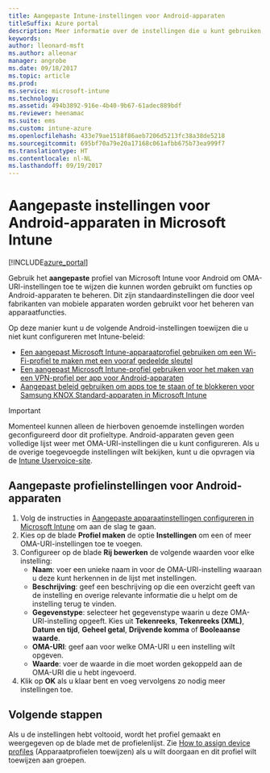 ```yaml
---
title: Aangepaste Intune-instellingen voor Android-apparaten
titleSuffix: Azure portal
description: Meer informatie over de instellingen die u kunt gebruiken in een aangepast Android-profiel.
keywords: 
author: lleonard-msft
ms.author: alleonar
manager: angrobe
ms.date: 09/18/2017
ms.topic: article
ms.prod: 
ms.service: microsoft-intune
ms.technology: 
ms.assetid: 494b3892-916e-4b40-9b67-61adec889bdf
ms.reviewer: heenamac
ms.suite: ems
ms.custom: intune-azure
ms.openlocfilehash: 433e79ae1518f86aeb7206d5213fc38a38de5218
ms.sourcegitcommit: 695bf70a79e20a17168c061afbb675b73ea999f7
ms.translationtype: HT
ms.contentlocale: nl-NL
ms.lasthandoff: 09/19/2017
---
```

# <a name="custom-settings-for-android-devices-in-microsoft-intune"></a>Aangepaste instellingen voor Android-apparaten in Microsoft Intune

[!INCLUDE[azure_portal](./includes/azure_portal.md)]

Gebruik het **aangepaste** profiel van Microsoft Intune voor Android om OMA-URI-instellingen toe te wijzen die kunnen worden gebruikt om functies op Android-apparaten te beheren. Dit zijn standaardinstellingen die door veel fabrikanten van mobiele apparaten worden gebruikt voor het beheren van apparaatfuncties.

Op deze manier kunt u de volgende Android-instellingen toewijzen die u niet kunt configureren met Intune-beleid:

- [Een aangepast Microsoft Intune-apparaatprofiel gebruiken om een Wi-Fi-profiel te maken met een vooraf gedeelde sleutel](/intune/wi-fi-profile-shared-key)
- [Een aangepast Microsoft Intune-profiel gebruiken voor het maken van een VPN-profiel per app voor Android-apparaten](/intune/android-pulse-secure-per-app-vpn)
- [Aangepast beleid gebruiken om apps toe te staan of te blokkeren voor Samsung KNOX Standard-apparaten in Microsoft Intune](/intune/samsung-knox-apps-allow-block)

>[!IMPORTANT]
>Momenteel kunnen alleen de hierboven genoemde instellingen worden geconfigureerd door dit profieltype. Android-apparaten geven geen volledige lijst weer met OMA-URI-instellingen die u kunt configureren. Als u de overige toegevoegde instellingen wilt bekijken, kunt u die opvragen via de [Intune Uservoice-site](https://microsoftintune.uservoice.com/forums/291681-ideas).

## <a name="custom-profile-settings-for-android-devices"></a>Aangepaste profielinstellingen voor Android-apparaten

1. Volg de instructies in [Aangepaste apparaatinstellingen configureren in Microsoft Intune](custom-settings-configure.md) om aan de slag te gaan.
2. Kies op de blade **Profiel maken** de optie **Instellingen** om een of meer OMA-URI-instellingen toe te voegen.
3. Configureer op de blade **Rij bewerken** de volgende waarden voor elke instelling:
    - **Naam**: voer een unieke naam in voor de OMA-URI-instelling waaraan u deze kunt herkennen in de lijst met instellingen.
    - **Beschrijving**: geef een beschrijving op die een overzicht geeft van de instelling en overige relevante informatie die u helpt om de instelling terug te vinden.
    - **Gegevenstype**: selecteer het gegevenstype waarin u deze OMA-URI-instelling opgeeft. Kies uit **Tekenreeks**, **Tekenreeks (XML)**, **Datum en tijd**, **Geheel getal**, **Drijvende komma** of **Booleaanse waarde**.
    - **OMA-URI**: geef aan voor welke OMA-URI u een instelling wilt opgeven.
    - **Waarde**: voer de waarde in die moet worden gekoppeld aan de OMA-URI die u hebt ingevoerd.
4. Klik op **OK** als u klaar bent en voeg vervolgens zo nodig meer instellingen toe.

## <a name="next-steps"></a>Volgende stappen

Als u de instellingen hebt voltooid, wordt het profiel gemaakt en weergegeven op de blade met de profielenlijst. Zie [How to assign device profiles](device-profile-assign.md) (Apparaatprofielen toewijzen) als u wilt doorgaan en dit profiel wilt toewijzen aan groepen.




